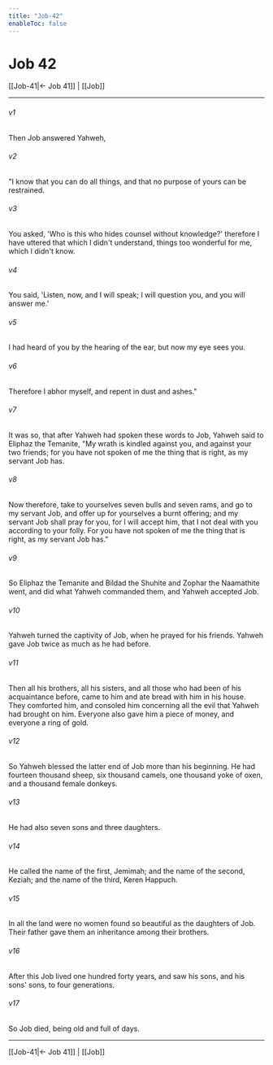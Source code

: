 ```yaml
---
title: "Job-42"
enableToc: false
---
```

# Job 42

[[Job-41|← Job 41]] | [[Job]]
***



###### v1 
Then Job answered Yahweh, 

###### v2 
"I know that you can do all things, and that no purpose of yours can be restrained. 

###### v3 
You asked, 'Who is this who hides counsel without knowledge?' therefore I have uttered that which I didn't understand, things too wonderful for me, which I didn't know. 

###### v4 
You said, 'Listen, now, and I will speak; I will question you, and you will answer me.' 

###### v5 
I had heard of you by the hearing of the ear, but now my eye sees you. 

###### v6 
Therefore I abhor myself, and repent in dust and ashes." 

###### v7 
It was so, that after Yahweh had spoken these words to Job, Yahweh said to Eliphaz the Temanite, "My wrath is kindled against you, and against your two friends; for you have not spoken of me the thing that is right, as my servant Job has. 

###### v8 
Now therefore, take to yourselves seven bulls and seven rams, and go to my servant Job, and offer up for yourselves a burnt offering; and my servant Job shall pray for you, for I will accept him, that I not deal with you according to your folly. For you have not spoken of me the thing that is right, as my servant Job has." 

###### v9 
So Eliphaz the Temanite and Bildad the Shuhite and Zophar the Naamathite went, and did what Yahweh commanded them, and Yahweh accepted Job. 

###### v10 
Yahweh turned the captivity of Job, when he prayed for his friends. Yahweh gave Job twice as much as he had before. 

###### v11 
Then all his brothers, all his sisters, and all those who had been of his acquaintance before, came to him and ate bread with him in his house. They comforted him, and consoled him concerning all the evil that Yahweh had brought on him. Everyone also gave him a piece of money, and everyone a ring of gold. 

###### v12 
So Yahweh blessed the latter end of Job more than his beginning. He had fourteen thousand sheep, six thousand camels, one thousand yoke of oxen, and a thousand female donkeys. 

###### v13 
He had also seven sons and three daughters. 

###### v14 
He called the name of the first, Jemimah; and the name of the second, Keziah; and the name of the third, Keren Happuch. 

###### v15 
In all the land were no women found so beautiful as the daughters of Job. Their father gave them an inheritance among their brothers. 

###### v16 
After this Job lived one hundred forty years, and saw his sons, and his sons' sons, to four generations. 

###### v17 
So Job died, being old and full of days.

***
[[Job-41|← Job 41]] | [[Job]]
